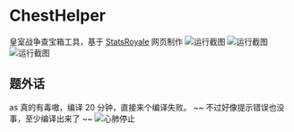 # ChestHelper
皇室战争查宝箱工具，基于 [StatsRoyale](https://statsroyale.com/) 网页制作
![运行截图](https://cdn.jsdelivr.net/gh/ZhReimu/ChestHelper@latest/screenshots/first.png)
![运行截图](https://cdn.jsdelivr.net/gh/ZhReimu/ChestHelper@latest/screenshots/second.png)
![运行截图](https://cdn.jsdelivr.net/gh/ZhReimu/ChestHelper@latest/screenshots/third.png)
## 题外话
as 真的有毒嗷，编译 20 分钟，直接来个编译失败。
~~ 不过好像提示错误也没事，至少编译出来了 ~~
![心肺停止](https://cdn.jsdelivr.net/gh/ZhReimu/ChestHelper@latest/screenshots/fuck.png)